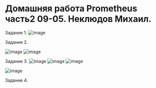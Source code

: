 # Домашняя работа Prometheus часть2 09-05. Неклюдов Михаил.

Задание 1.
![image](https://github.com/MikhailNeklyudov/09-02-hw/assets/130427747/0576e892-89fe-4c6a-b121-d31bdbb03bfe)

Задание 2.

![image](https://github.com/MikhailNeklyudov/09-02-hw/assets/130427747/19d8fa01-5ec4-4da8-995c-f3f34bf4c87a)
![image](https://github.com/MikhailNeklyudov/09-02-hw/assets/130427747/5ea4af37-93dd-43a3-92bc-c821ffba8a92)


Задание 3.
![image](https://github.com/MikhailNeklyudov/09-02-hw/assets/130427747/b561bd56-c084-4bd5-a129-0619894f126c)
![image](https://github.com/MikhailNeklyudov/09-02-hw/assets/130427747/42a2d2af-9d37-4ce2-b74a-9da82575d0f9)
![image](https://github.com/MikhailNeklyudov/09-02-hw/assets/130427747/5547ade6-0ae4-4e44-8e1b-72ac759706d7)


![image](https://github.com/MikhailNeklyudov/09-02-hw/assets/130427747/ecdce2ae-4291-4a2b-8eb6-3452eb42b21e)



Задание 4.

